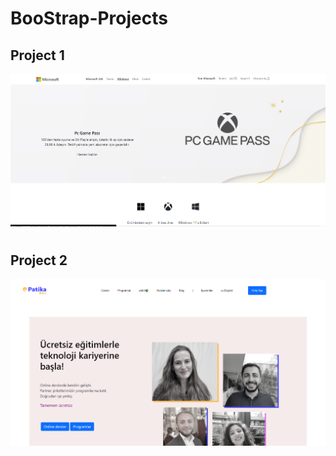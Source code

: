 # BooStrap-Projects

##  Project 1
![](https://github.com/Mehmetalitortumlu/BooStrap-Projects/blob/master/BootStrap%20Microsoft%20Clon/img/BootStrap.png)

#

## Project 2
![](https://github.com/Mehmetalitortumlu/BooStrap-Projects/blob/master/BootStrap%20Patika%20Clon/img/patika.png)
